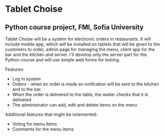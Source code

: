 Tablet Choise
=============
Python course project, FMI, Sofia University
--------------------------------------------

Tablet Choise will be a system for electronic orders in restaurants. 
It will include mobile app, which will be installed on tablets that will be given to the customers to order, admin page for managing the menu, client app for the bar and the kitchen and server.
I'll develop only the server part for the Python course and will use simple web forms for testing. 

Features:
 * Log in system
 * Orders - when an order is made an notifcation will be sent to the kitchen and to the bar.
 * When the order is delivered to the table, the waiter checks that it is delivered 
 * The administrator can add, edit and delete items on the menu

Additional features that might be imlemented:
 * Voting for menu items
 * Comments for the menu items